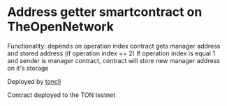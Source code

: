 # Address getter smartcontract on TheOpenNetwork

Functionality: depends on operation index contract gets manager address and stored address (if operation index == 2)
If operation index is equal 1 and sender is manager contract, contract will store new manager address on it's storage

Deployed by [toncli](https://github.com/disintar/toncli)

Contract deployed to the TON testnet